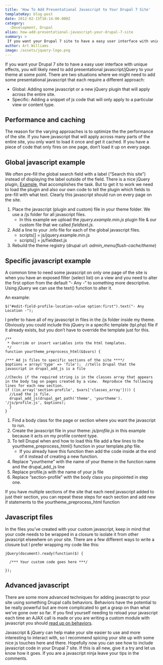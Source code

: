 ```yaml
---
title: 'How To Add Presentational Javascript to Your Drupal 7 Site'
templateKey: blog-post
date: 2012-02-15T16:14:00.000Z
category: 
  -Development, Drupal
alias: how-add-presentational-javascript-your-drupal-7-site
summary: > 
 If you want your Drupal 7 site to have a easy user interface with unique effects, you will likely need to add presentational javascript/jQuery to your theme at some point. There are two situations where we might need to add some presentational javascript that each require a different approach:
author: Art Williams
image: /assets/jquery-logo.png
---
```


If you want your Drupal 7 site to have a easy user interface with unique effects, you will likely need to add presentational javascript/jQuery to your theme at some point. There are two situations where we might need to add some presentational javascript that each require a different approach:

*   Global: Adding some javascript or a new jQuery plugin that will apply across the entire site.
*   Specific: Adding a snippet of js code that will only apply to a particular view or content type.

Performance and caching
-----------------------

The reason for the varying approaches is to optimize the the performance of the site. If you have javascript that will apply across many parts of the entire site, you only want to load it once and get it cached. If you have a piece of code that only fires on one page, don’t load it up on every page.

Global javascript example
-------------------------

We often pre-fill the global search field with a label (“Search this site”) instead of displaying the label outside of the field. There is a nice jQuery plugin, [Example](http://mudge.name/jquery_example/), that accomplishes the task. But to get it to work we need to load the plugin and also our own code to tell the plugin which fields to pre-fill with what text. Clearly this javascript should run on every page on the site.

1.  Place the javascript (plugin and custom) file in your theme folder. We use a /js folder for all javascript files.
    *   In this example we upload the _jquery.example.min.js_ plugin file & our custom file that we called _fieldtext.js_.
2.  Add a line to your .info file for each of the global javascript files.
    *   scripts\[\] = js/jquery.example.min.js
    *   scripts\[\] = js/fieldtext.js
3.  Rebuild the theme registry (drupal url: _admin\_menu/flush-cache/theme_)

Specific javascript example
---------------------------

A common time to need some javascript on only one page of the site is when you have an exposed filter (select list) on a view and you need to alter the first option from the default “- Any -” to something more descriptive. Using jQuery we can use the text() function to alter it.

An example:

    $("#edit-field-profile-location-value option:first").text("- Any Location -");

I prefer to have all of my javascript in files in the /js folder inside my theme. Obviously you could include this jQuery in a specific template (tpl.php) file if it already exists, but you don’t have to override the template just for this.

    /**
     * Override or insert variables into the html templates.
     */
    function yourtheme_preprocess_html(&$vars) {
    
    /*** Ad js files to specific sections of the site ****/
    $options = array('type' => 'file');  //tells Drupal that the javascript in drupal_add_js is a file
    
    //Checks if the required string is in the classes array that appears in the body tag on pages created by a view.  Reproduce the following lines for each new section.
    if ((in_array('section-profile', $vars['classes_array']))) {
      //Load the js file.
      drupal_add_js(drupal_get_path('theme', 'yourtheme'). '/js/profile.js', $options);
      }
    }

1.  Find a body class for the page or section where you want the javascript to run.
2.  Create the javascript file in your theme: _js/profile.js_ in this example because it acts on my profile content type.
3.  To tell Drupal when and how to load this file add a few lines to the yourtheme\_preprocess\_html() function in your template.php file.
    *   If you already have this function then add the code inside at the end of it instead of creating a new function.
4.  Replace “yourtheme” with the name of your theme in the function name and the drupal\_add\_js line
5.  Replace profile.js with the name of your js file
6.  Replace “section-profile” with the body class you pinpointed in step one.

If you have multiple sections of the site that each need javascript added to just their section, you can repeat these steps for each section and add new if statements to the yourtheme\_preprocess\_html function

Javascript files
----------------

In the files you’ve created with your custom javascript, keep in mind that your code needs to be wrapped in a closure to isolate it from other javascript elsewhere on your site. There are a few different ways to write a closure but I prefer wrapping my code like this:

    jQuery(document).ready(function($) {
     
      /*** Your custom code goes here ***/
    
    });

Advanced javascript
-------------------

There are some more advanced techniques for adding javascript to your site using something Drupal calls behaviors. Behaviors have the potential to be really powerful but are more complicated to get a grasp on than what we’ve gone over so far. If you find yourself needing to reload your javascript each time an AJAX call is made or you are writing a custom module with javascript you should [read up on behaviors](http://www.slideshare.net/tomfriedhof/drupalbehaviors).

Javascript & jQuery can help make your site easier to use and more interesting to interact with, so I recommend spicing your site up with some nice js touches here and there. Hopefully now you can see how to include javascript code in your Drupal 7 site. If this is all new, give it a try and let us know how it goes. If you are a javascript ninja leave your tips in the comments.